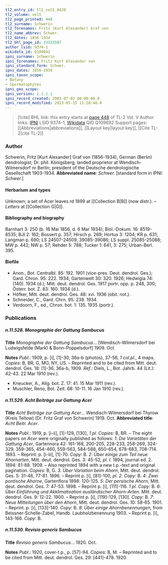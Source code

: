 ```yaml
---
tl2_entry_id: tl2_vol5_0420
tl2_volume: vol5
tl2_page_printed: 448
tl2_surname: Schwerin
tl2_forenames: Fritz (Kurt Alexander) Graf von
tl2_name_abbrev: Schwer.
tl2_dates: 1856-1934
tl2_bhl_page_id: 33333587
author_lsid: 9374-1
wikidata_id: Q109692
ipni_surname: Schwerin
ipni_forenames: Fritz Kurt Alexander von
ipni_standard_form: Schwer.
ipni_dates: 1856-1934
ipni_taxon_scope: 
- Botany
- Spermatophytes
ipni_geo_scope: 
ipni_version: 1.1.1.1
ipni_record_created: 2003-07-02 00:00:00.0
ipni_record_modified: 2013-05-15 11:28:48.0
---
```


> [!cite] BHL link: this entry starts at [page 448](https://www.biodiversitylibrary.org/page/33333587) of TL-2 Vol. V
> Author links: [IPNI](https://www.ipni.org/a/9374-1) LSID 9374-1, [Wikidata](https://www.wikidata.org/wiki/Q109692) QID Q109692
> Support pages: [[Abbreviations|abbreviations]], [[Layout key|layout key]], [[Cite TL-2|cite TL-2]]

### Author

Schwerin, Fritz \[Kurt Alexander\] Graf von (1856-1934), German (Berlin) dendrologist; Dr. phil. Königsberg; landed proprietor at Wendisch-Wilmersdorf nr Berlin; president of the Deutsche dendrologische Gesellschaft 1903-1934. 
**Abbreviated name**: *Schwer.* \[standard form in IPNI: *Schwer.*\]

#### Herbarium and types

Unknown; a set of Acer leaves rd 1899 at [[Collection B|B]] (now distr.). – *Letters* at [[Collection G|G]].

#### Bibliography and biography

Barnhart 3: 250 (b. 16 Mai 1856, d. 6 Mar 1934); Biol.-Dokum. 16: 8519-8535; BJI 2: 162; Bossert p. 357; Hirsch p. 269; Hortus 3: 1204; KR p. 631; Langman p. 690; LS 24507-24509, 39085-39086; LS suppl. 25085-25088; MW p. 442; NW p. 57; Rehder 5: 788; Tucker 1: 641, 3: 275; Urban-Berl. 395.

#### Biofile

- Anon., Bot. Centralbl. 85: 192. 1901 (vice-pres. Deut. dendrol. Ges.); Gard. Chron. 95: 222. 1934; Gartenwelt 30: 320. 1926; Hedwigia 74: (140). 1934 (d.); Mitt. deut. dendrol. Ges. 1917 portr. opp. p. 248, 300; Österr. bot. Z. 83: 160. 1934 (d.).
- Höfker, Mitt. deut. dendrol. Ges. 48: xvi. 1936 (obit. not.).
- Schneider, C., Gard. Chrn. 95: 238. 1934.
- Verdoorn, F., ed., Chron. bot. 1: 135. 1935 (portr.).

### Publications

##### n.11.528. Monographie der Gattung Sambucus

**Title**
*Monographie der Gattung Sambucus*... \[Wendisch-Wilmersdorf bei Ludwigsfelde (Mark) & Bonn-Poppelsdorf\] 1909. Oct.

**Notes**
*Publ*.: 1909, p. \[i\], \[1\]-30, 36a-b (photos), 37-56, *1 col.pl*., 4 maps. *Copies*: B, BR, G, MO, NY, US. – Reprinted and to be cited from Mitt. deut. dendrol. Ges. 18: \[1\]-36, 36a-b, 1909.
*Ref*.: Diels, L., Bot. Jahrb. 44 (Lit.): 42-43. 22 Mar 1910 (rev.).
- Kneucker, A., Allg. bot. Z. 17: 41. 15 Mar 1911 (rev.).
- Muschler, Reno, Bot. Zeit. 68: 10-11. 16 Jan 1910 (rev.).

##### n.11.529. Acht Beiträge zur Gattung Acer

**Title**
*Acht Beiträge zur Gattung Acer*... Wendisch-Wilmersdorf bei Thyrow (Kreis Teltow) (Dr. Fritz Graf von Schwerin) 1919. Oct.
**Abbreviated title**: *Acht Beitr. Acer*.

**Notes**
*Publ*.: 1919, p. \[i-ii\], \[1\]-129, \[130\], *1 pl. Copies*: B, BR. – The eight papers on *Acer* were originally published as follows:
*1*: *Die Varietäten der Gattung Acer*, Gartennora 42: 161-168, 200-205, 228-233, 258-269, 324-329, 359-365, 454-460, 559-563, 584-588, 650-654, 678-683, 708-714. 1893. – Reprint: p. \[i-iii\], \[1\]-70. *Copy*: B.
*2*: *Über einige zum Teil neue Ahornarten*, Mitt. deut. dendrol. Ges. 3: 45-52, *pl. I.* 1894, journal ed. 2. 1894: 81-88. 1909. – Also reprinted 1894 with a new t.p.-text and original pagination. *Copies*: B, G.
*3. Über Variation beim Ahorn*, Mitt. deut. dendrol. Ges. 5: 31-46, 77-81. 1896. – Reprint p. \[i\], \[81\]-100, *pl. 2. Copy*: B.
*4*: *Zwei pontische Ahorne*, Gartenflora 1898: 120-125.
*5*: *Der persische Ahorn*, Mitt. deut. dendrol. Ges. 7: 47-53. 1898. – Reprint p. \[i\], \[111\]-116. *1 pl. Copy*: B.
*6*: *Über Einführung und Akklimatisation ausländischer Ahorn-Arten*. Mitt. deut. dendrol. Ges. 9: 12-22. 1900. – Reprint p. \[i\], \[119\]-129, \[130\]. *Copy*: B.
*7*: *Neue Mitteilungen über den Ahorn*, Mitt. deut. dendrol. Ges. 10: 58-65. 1901. – Reprint. p. \[i\], \[133\]-140. *Copy*: B.
*8*: *Über einige Ahornbenennungen*, from Beissner-Schelle-Zabel, Handb. Laubholzbenennung 1903. – Reprint p. \[i\], 143-166. *Copy*: B.

##### n.11.530. Revisio generis Sambucus

**Title**
*Revisio generis Sambucus*... 1920. Oct.

**Notes**
*Publ*.: 1920, cover-t.p., p. \[57\]-94. *Copies*: B, M. – Reprinted and to be cited from Mitt. deut. dendrol. Ges. 29: \[441\]-478. 1920.

